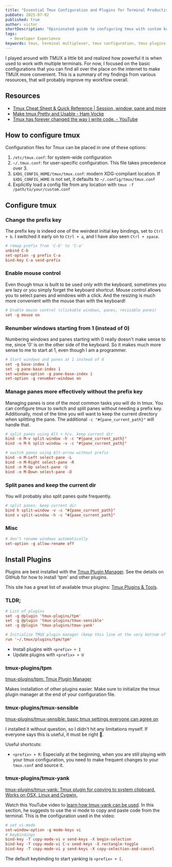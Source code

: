 ```yaml
---
title: "Essential Tmux Configuration and Plugins for Terminal Productivity"
pubDate: 2025-07-02
published: true
author: victor
shortDescription: "Opinionated guide to configuring tmux with custom key bindings, mouse support, and essential plugins for enhanced terminal productivity"
tags:
  - Developer Experience
keywords: tmux, terminal multiplexer, tmux configuration, tmux plugins, productivity, terminal setup
---
```


I played around with TMUX a little bit and realized how powerful it is when used to work with multiple terminals.
For now, I focused on the basic configurations that you can find all over the place on the internet to make TMUX more convenient.
This is a summary of my findings from various resources, that will probably improve my workflow overall.

## Resources
* [Tmux Cheat Sheet & Quick Reference | Session, window, pane and more](https://tmuxcheatsheet.com/)
* [Make tmux Pretty and Usable - Ham Vocke](https://hamvocke.com/blog/a-guide-to-customizing-your-tmux-conf/)
* [Tmux has forever changed the way I write code. - YouTube](https://www.youtube.com/watch?v=DzNmUNvnB04)

## How to configure tmux

Configuration files for Tmux can be placed in one of these options:
1. `/etc/tmux.conf`: for system-wide configuration
2. `~/.tmux.conf`: for user-specific configuration. This file takes precedence over 3.
3. `$XDG_CONFIG_HOME/tmux/tmux.conf`: modern XDG-compliant location. If `$XDG_CONFIG_HOME` is not set, it defaults to `~/.config/tmux/tmux.conf`
4. Explicitly load a config file from any location with `tmux -f /path/to/your/custom.conf`

## Configure tmux

### Change the prefix key

The prefix key is indeed one of the weirdest initial key bindings, set to `Ctrl + b`.
I switched it early on to `Ctrl + a`, and I have also seen `Ctrl + space`.

```ini
# remap prefix from 'C-b' to 'C-a'
unbind C-b
set-option -g prefix C-a
bind-key C-a send-prefix
```

### Enable mouse control

Even though tmux is built to be used only with the keyboard, sometimes you are lazy or you simply forget the keyboard shortcut.
Mouse control allows you to select panes and windows with a click.
And the resizing is much more convenient with the mouse than with the keyboard!

```ini
# Enable mouse control (clickable windows, panes, resizable panes)
set -g mouse on
```

### Renumber windows starting from 1 (instead of 0)

Numbering windows and panes starting with 0 really doesn't make sense to me, since '0' is on the other side of the keyboard.
So it makes much more sense to me to start at 1, even though I am a programmer.

```ini
# Start windows and panes at 1 instead of 0
set -g base-index 1
set -g pane-base-index 1
set-window-option -g pane-base-index 1
set-option -g renumber-windows on
```

### Manage panes more effectively without the prefix key

Managing panes is one of the most common tasks you will do in tmux.
You can configure tmux to switch and split panes without needing a prefix key.
Additionally, most of the time you will want to keep the current directory when splitting the pane.
The additional `-c "#{pane_current_path}"` will handle that.

```ini
# split panes using Alt + h/v. keep current dir
bind -n M-v split-window -h -c "#{pane_current_path}"
bind -n M-h split-window -v -c "#{pane_current_path}"

# switch panes using Alt-arrow without prefix
bind -n M-Left select-pane -L
bind -n M-Right select-pane -R
bind -n M-Up select-pane -U
bind -n M-Down select-pane -D
```

### Split panes and keep the current dir

You will probably also split panes quite frequently.

```ini
# split panes. keep current dir
bind h split-window -v -c "#{pane_current_path}"
bind v split-window -h -c "#{pane_current_path}"
```

### Misc

```ini
# don't rename windows automatically
set-option -g allow-rename off
```

## Install Plugins

Plugins are best installed with the [Tmux Plugin Manager](https://github.com/tmux-plugins/tpm).
See the details on GitHub for how to install 'tpm' and other plugins.

This site has a great list of available tmux plugins: [Tmux Plugins & Tools](https://tmuxcheatsheet.com/tmux-plugins-tools/).

### TLDR;

```ini
# List of plugins
set -g @plugin 'tmux-plugins/tpm'
set -g @plugin 'tmux-plugins/tmux-sensible'
set -g @plugin 'tmux-plugins/tmux-yank'

# Initialize TMUX plugin manager (keep this line at the very bottom of tmux.conf)
run '~/.tmux/plugins/tpm/tpm'
```

* Install plugins with `<prefix> + I`
* Update plugins with `<prefix> + U`

### tmux-plugins/tpm

[tmux-plugins/tpm: Tmux Plugin Manager](https://github.com/tmux-plugins/tpm)

Makes installation of other plugins easier.
Make sure to initialize the tmux plugin manager at the end of your configuration file.


### tmux-plugins/tmux-sensible

[tmux-plugins/tmux-sensible: basic tmux settings everyone can agree on](https://github.com/tmux-plugins/tmux-sensible)

I installed it without question, so I didn't hit any limitations myself.
If everyone says this is useful, it must be right 🤔.

Useful shortcuts:
* `<prefix> + R`: Especially at the beginning, when you are still playing with your tmux configuration, you need to make frequent changes to your `tmux.conf` and source it.

### tmux-plugins/tmux-yank

[tmux-plugins/tmux-yank: Tmux plugin for copying to system clipboard. Works on OSX, Linux and Cygwin.](https://github.com/tmux-plugins/tmux-yank)

Watch this YouTube video to [learn how tmux-yank can be used](https://youtu.be/DzNmUNvnB04?t=677).
In this section, he suggests to use the vi mode to copy and paste code from the terminal.
This is the configuration used in the video:

```ini
# set vi-mode
set-window-option -g mode-keys vi
# keybindings
bind-key -T copy-mode-vi v send-keys -X begin-selection
bind-key -T copy-mode-vi C-v send-keys -X rectangle-toggle
bind-key -T copy-mode-vi y send-keys -X copy-selection-and-cancel
```

The default keybinding to start yanking is `<prefix> + [`.
